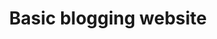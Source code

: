 ---
title: Basic blogging website
type: requirement
stories:
  - user สามารถเพิ่ม post ใหม่ได้ :)
  - "user สามารถแก้ไข post ที่มีอยู่ได้ :smile:"
  - user สามารถลบ post ที่มีอยู่ได้
---